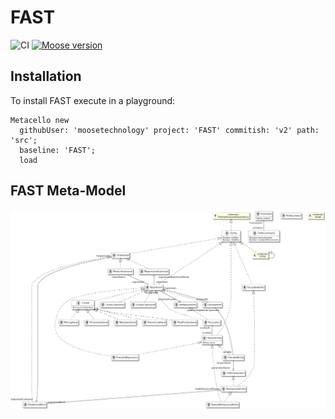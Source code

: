 # FAST

![CI](https://github.com/moosetechnology/FAST/workflows/CI/badge.svg)
[![Moose version](https://img.shields.io/badge/Moose-10-%23aac9ff.svg)](https://github.com/moosetechnology/Moose)

## Installation

To install FAST execute in a playground:

```st
Metacello new
  githubUser: 'moosetechnology' project: 'FAST' commitish: 'v2' path: 'src';
  baseline: 'FAST';
  load
```

## FAST Meta-Model

![FAST Meta-model](https://raw.githubusercontent.com/moosetechnology/FAST/v2-doc/fast-core.png)
